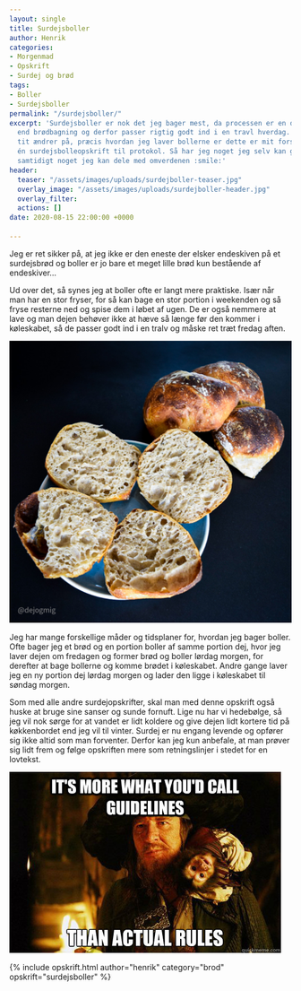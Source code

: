 ```yaml
---
layout: single
title: Surdejsboller
author: Henrik
categories:
- Morgenmad
- Opskrift
- Surdej og brød
tags:
- Boller
- Surdejsboller
permalink: "/surdejsboller/"
excerpt: 'Surdejsboller er nok det jeg bager mest, da processen er en del mere fleksibel
  end brødbagning og derfor passer rigtig godt ind i en travl hverdag. Selvom jeg
  tit ændrer på, præcis hvordan jeg laver bollerne er dette er mit forsøg på at føre
  én surdejsbolleopskrift til protokol. Så har jeg noget jeg selv kan gå ud fra og
  samtidigt noget jeg kan dele med omverdenen :smile:'
header:
  teaser: "/assets/images/uploads/surdejboller-teaser.jpg"
  overlay_image: "/assets/images/uploads/surdejboller-header.jpg"
  overlay_filter: 
  actions: []
date: 2020-08-15 22:00:00 +0000

---
```

Jeg er ret sikker på, at jeg ikke er den eneste der elsker endeskiven på et surdejsbrød og boller er jo bare et meget lille brød kun bestående af endeskiver...

Ud over det, så synes jeg at boller ofte er langt mere praktiske.  Især når man har en stor fryser, for så kan bage en stor portion i weekenden og så fryse resterne ned og spise dem i løbet af ugen. De er også nemmere at lave og man dejen behøver ikke at hæve så længe før den kommer i køleskabet, så de passer godt ind i en tralv og måske ret træt fredag aften.

![Surdejsboller](/assets/images/uploads/surdejboller-teaser.jpg)

Jeg har mange forskellige måder og tidsplaner for, hvordan jeg bager boller. Ofte bager jeg et brød og en portion boller af samme portion dej, hvor jeg laver dejen om fredagen og former brød og boller lørdag morgen, for derefter at bage bollerne og komme brødet i køleskabet. Andre gange laver jeg en ny portion dej lørdag morgen og lader den ligge i køleskabet til søndag morgen.

Som med alle andre surdejopskrifter, skal man med denne opskrift også huske at bruge sine sanser og sunde fornuft. Lige nu har vi hedebølge, så jeg vil nok sørge for at vandet er lidt koldere og give dejen lidt kortere tid på køkkenbordet end jeg vil til vinter. Surdej er nu engang levende og opfører sig ikke altid som man forventer. Derfor kan jeg kun anbefale, at man prøver sig lidt frem og følge opskriften mere som retningslinjer i stedet for en lovtekst.

![](/assets/images/uploads/guidelines.jpg)

{% include opskrift.html author="henrik" category="brod" opskrift="surdejsboller" %}